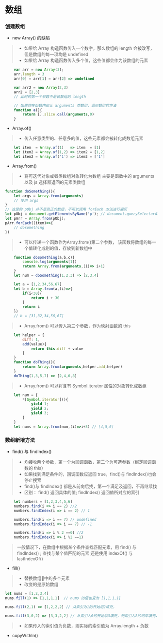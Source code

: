 # 数组

### 创建数组
- new Array() 的缺陷
>* 如果给 Array 构造函数传入一个数字，那么数组的 length 会被改写，但是数组的每一项均是 undefined
>* 如果给 Array 构造函数传入多个值，这些值都会作为该数组的元素
``` javascript
    var arr = new Array(3);
    arr.length = 3
    arr[0] = arr[1] = arr[2] => undefined

    var arr2 = new Array(2,3)
    arr2 = [2,3]
    // 此时的第一个参数不是该数组的 length

    // 如果想在函数内部让 arguments 类数组，调用数组的方法
    function a(){
        return [].slice.call(arguments,0)
    }
```
- Array.of()
>* 传入任意类型的、任意多的值，这些元素都会被转化成数组元素
``` JavaScript
    let item  = Array.of(1)   => item  = [1]
    let item2 = Array.of(1,2) => item2 = [1,2]
    let item2 = Array.of('1') => item2 = ['1']
```
- Array.from()
>* 将可迭代对象或者类数组对象转化为数组 主要是函数中的 arguments 以及 js 选择器返回的元素类数组
``` javascript
function doSomething(){
    let args = Array.from(arguments)
    // 使用 args 
}
// 这是的 pObj 并不是真正的数组，不可以调用 forEach 方法进行遍历
let pObj = document.getElementsByName('p'); // document.querySelectorAll('p')
let pArr = Array.from(pObj);
pArr.forEach((item)=>{
    // dosomething
})
```
>* 可以传递一个函数作为Array.from()第二个参数， 该函数将数组的每一个值转化成别的值，存放到新数组中
``` javascript
    function doSomething(a,b,c){
        console.log(arguments[1])
        return Array.from(arguments,(i)=> i+1)
    }
    let num = doSomething(1,2,3) => [2,3,4]

    let a = [1,2,34,56,67]
    let b = Array.from(a,(i)=>{
        if(i<30){
            return i + 30
        }
        return i
    })
    // b = [31,32,34,56,67]
```
>* Array.from() 可以传入第三个参数，作为映射函数的 this
```javascript
    let helper = {
        diff: 1,
        add(value){
            return this.diff + value
        }
    }
    function doThing(){
        return Array.from(arguments,helper.add,helper)
    }
    doThing(1,3,5,7) => [2,4,6,8]
```
>* Array.from() 可以将含有 Symbol.iterator 属性的对象转化成数组
``` javascript
    let num = {
        *[Symbol.iterator](){
            yield 1;
            yield 2;
            yield 3;
        }
    }
    let nums = Array.from(num,(i)=>i+3) // [4,5,6]

```
### 数组新增方法
- find() 与 findIndex()
>* 均接收两个参数，第一个为回调函数，第二个为可选参数（绑定回调函数的 this）
>* 如果找到满足条件的，回调函数应返回 true，find()与 findIndex()也会停止搜索
>* find()与 findIndex() 都是从前向后找，第一个满足及返回，不再继续找
>* 区别： find() 返回具体的值;  findIndex() 返回值所对应的索引
```javascript
    let numbers = [1,2,3,4,5,6]
    numbers.find(i => i == 2) //2
    numbers.findIndex(i => i == 2) // 1

    numbers.find(i => i == 7) // undefined
    numbers.findIndex(i => i == 7) // -1

    numbers.find(i => i % 2 ==0) //2
    numbers.findIndex(i => i %2 ==1)    
```
> 一般情况下，在数组中根据某个条件查找匹配元素，用 find() 与 findIndex() ;
> 查找与某个值匹配的元素 还是使用 indexOf() 与 lastIndexOf()

- fill()
>* 替换数组中的多个元素
>* 改变的是原始数组
```javascript
let nums = [1,2,3,4]
nums.fill(1) => [1,1,1,1]  // nums 的值也变为 [1,1,1,1]

nums.fill(2,1) => [1,2,2,2] // 从索引为1的开始用2填充，

nums.fill(3,0,2) => [3,3,2,2] // 从索引为0的开始以3填充，到索引为2的结束填充，不包含2
```
>* 如果传入的索引值为负数，则实际的索引值为 Array.length + 负数
- copyWithIn()
